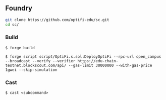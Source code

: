 ## Foundry

```bash
git clone https://github.com/optifi-edu/sc.git
cd sc/
```

### Build

```shell
$ forge build
```

```shell
$ forge script script/OptiFi.s.sol:DeployOptiFi --rpc-url open_campus --broadcast --verify --verifier https://edu-chain-testnet.blockscout.com/api/ --gas-limit 30000000 --with-gas-price 1gwei --skip-simulation
```

### Cast

```shell
$ cast <subcommand>
```